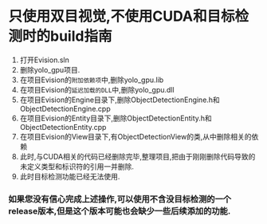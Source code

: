 只使用双目视觉,不使用CUDA和目标检测时的build指南
====================
1. 打开Evision.sln<br>
2. 删除yolo_gpu项目.<br>
3. 在项目Evision的`附加依赖项`中,删除yolo_gpu.lib<br>
4. 在项目Evision的`延迟加载的DLL`中,删除yolo_gpu.dll<br>
5. 在项目Evision的Engine目录下,删除ObjectDetectionEngine.h和ObjectDetectionEngine.cpp<br>
6. 在项目Evision的Entity目录下,删除ObjectDetectionEntity.h和ObjectDetectionEntity.cpp<br>
7. 在项目Evision的View目录下,有ObjectDetectionView的类,从中删除相关的依赖<br>
8. 此时,与CUDA相关的代码已经删除完毕,整理项目,把由于刚刚删除代码导致的未定义类型和标识符的引用一并删除.<br>
9. 此时目标检测功能已经无法使用.<br>


### 如果您没有信心完成上述操作,可以使用不含没目标检测的一个release版本,但是这个版本可能也会缺少一些后续添加的功能.